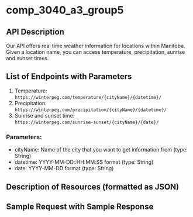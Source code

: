 # comp_3040_a3_group5

## API Description  
Our API offers real time weather information for locations within Manitoba. Given a location name, you can access temperature, precipitation, sunrise and sunset times.

## List of Endpoints with Parameters  
 1. Temperature:  
 ```https://winterpeg.com/temperature/{cityName}/{datetime}/```
 2. Precipitation:  
 ```https://winterpeg.com/precipitation/{cityName}/{datetime}/```
 3.  Sunrise and sunset time:  
 ```https://winterpeg.com/sunrise-sunset/{cityName}/{date}/```
 ### Parameters:
  - cityName: Name of the city that you want to get information from (type: String)
  - datetime: YYYY-MM-DD::HH:MM:SS format (type: String)
  - date: YYYY-MM-DD format (type: String)
## Description of Resources (formatted as JSON)  

## Sample Request with Sample Response  
